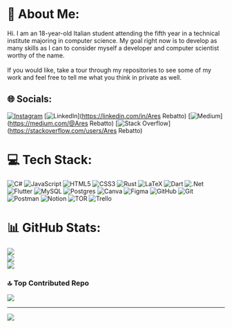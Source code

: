 # 💫 About Me:
Hi. I am an 18-year-old Italian student attending the fifth year in a technical institute majoring in computer science. My goal right now is to develop as many skills as I can to consider myself a developer and computer scientist worthy of the name.<br><br>If you would like, take a tour through my repositories to see some of my work and feel free to tell me what you think in private as well.


## 🌐 Socials:
[![Instagram](https://img.shields.io/badge/Instagram-%23E4405F.svg?logo=Instagram&logoColor=white)](https://instagram.com/ares_rebatto) [![LinkedIn](https://img.shields.io/badge/LinkedIn-%230077B5.svg?logo=linkedin&logoColor=white)](https://linkedin.com/in/Ares Rebatto) [![Medium](https://img.shields.io/badge/Medium-12100E?logo=medium&logoColor=white)](https://medium.com/@Ares Rebatto) [![Stack Overflow](https://img.shields.io/badge/-Stackoverflow-FE7A16?logo=stack-overflow&logoColor=white)](https://stackoverflow.com/users/Ares Rebatto) 

# 💻 Tech Stack:
![C#](https://img.shields.io/badge/c%23-%23239120.svg?style=for-the-badge&logo=csharp&logoColor=white) ![JavaScript](https://img.shields.io/badge/javascript-%23323330.svg?style=for-the-badge&logo=javascript&logoColor=%23F7DF1E) ![HTML5](https://img.shields.io/badge/html5-%23E34F26.svg?style=for-the-badge&logo=html5&logoColor=white) ![CSS3](https://img.shields.io/badge/css3-%231572B6.svg?style=for-the-badge&logo=css3&logoColor=white) ![Rust](https://img.shields.io/badge/rust-%23000000.svg?style=for-the-badge&logo=rust&logoColor=white) ![LaTeX](https://img.shields.io/badge/latex-%23008080.svg?style=for-the-badge&logo=latex&logoColor=white) ![Dart](https://img.shields.io/badge/dart-%230175C2.svg?style=for-the-badge&logo=dart&logoColor=white) ![.Net](https://img.shields.io/badge/.NET-5C2D91?style=for-the-badge&logo=.net&logoColor=white) ![Flutter](https://img.shields.io/badge/Flutter-%2302569B.svg?style=for-the-badge&logo=Flutter&logoColor=white) ![MySQL](https://img.shields.io/badge/mysql-4479A1.svg?style=for-the-badge&logo=mysql&logoColor=white) ![Postgres](https://img.shields.io/badge/postgres-%23316192.svg?style=for-the-badge&logo=postgresql&logoColor=white) ![Canva](https://img.shields.io/badge/Canva-%2300C4CC.svg?style=for-the-badge&logo=Canva&logoColor=white) ![Figma](https://img.shields.io/badge/figma-%23F24E1E.svg?style=for-the-badge&logo=figma&logoColor=white) ![GitHub](https://img.shields.io/badge/github-%23121011.svg?style=for-the-badge&logo=github&logoColor=white) ![Git](https://img.shields.io/badge/git-%23F05033.svg?style=for-the-badge&logo=git&logoColor=white) ![Postman](https://img.shields.io/badge/Postman-FF6C37?style=for-the-badge&logo=postman&logoColor=white) ![Notion](https://img.shields.io/badge/Notion-%23000000.svg?style=for-the-badge&logo=notion&logoColor=white) ![TOR](https://img.shields.io/badge/tor-%237E4798.svg?style=for-the-badge&logo=tor-project&logoColor=white) ![Trello](https://img.shields.io/badge/Trello-%23026AA7.svg?style=for-the-badge&logo=Trello&logoColor=white)
# 📊 GitHub Stats:
![](https://github-readme-stats.vercel.app/api?username=AresRebatto&theme=dark&hide_border=false&include_all_commits=true&count_private=false)<br/>
![](https://github-readme-streak-stats.herokuapp.com/?user=AresRebatto&theme=dark&hide_border=false)<br/>
![](https://github-readme-stats.vercel.app/api/top-langs/?username=AresRebatto&theme=dark&hide_border=false&include_all_commits=true&count_private=false&layout=compact)

### 🔝 Top Contributed Repo
![](https://github-contributor-stats.vercel.app/api?username=AresRebatto&limit=5&theme=dark&combine_all_yearly_contributions=true)

---
[![](https://visitcount.itsvg.in/api?id=AresRebatto&icon=0&color=0)](https://visitcount.itsvg.in)

<!-- Proudly created with GPRM ( https://gprm.itsvg.in ) -->
